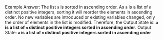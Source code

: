 Example Answer: 
The list `a` is sorted in ascending order. As `a` is a list of `n` distinct positive integers, sorting it will reorder the elements in ascending order. No new variables are introduced or existing variables changed, only the order of elements in the list is modified. Therefore, the Output State is: **`a` is a list of `n` distinct positive integers sorted in ascending order**.
Output State: **`a` is a list of `n` distinct positive integers sorted in ascending order**